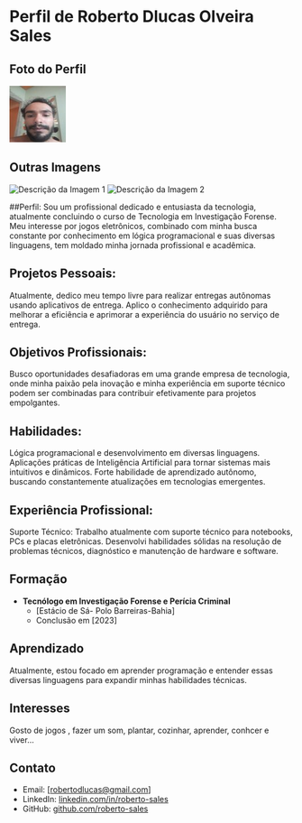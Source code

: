 # Perfil de Roberto Dlucas Olveira Sales
## Foto do Perfil
![Foto do Perfil](Aspose.Words.2335f35a-3a07-4c7b-9a0e-ca9d8098cc21.001.jpeg)

## Outras Imagens
![Descrição da Imagem 1](caminho/para/imagem1.jpg)
![Descrição da Imagem 2](caminho/para/imagem2.jpg)

##Perfil:
Sou um profissional dedicado e entusiasta da tecnologia, atualmente concluindo o curso de Tecnologia em Investigação Forense. Meu interesse por jogos eletrônicos, combinado com minha busca constante por conhecimento em lógica programacional e suas diversas linguagens, tem moldado minha jornada profissional e acadêmica.

## Projetos Pessoais:
Atualmente, dedico meu tempo livre para realizar entregas autônomas usando aplicativos de entrega.
Aplico o conhecimento adquirido para melhorar a eficiência e aprimorar a experiência do usuário no serviço de entrega.

## Objetivos Profissionais:
Busco oportunidades desafiadoras em uma grande empresa de tecnologia, onde minha paixão pela inovação e minha experiência em suporte técnico podem ser combinadas para contribuir efetivamente para projetos empolgantes.

## Habilidades:
Lógica programacional e desenvolvimento em diversas linguagens.
Aplicações práticas de Inteligência Artificial para tornar sistemas mais intuitivos e dinâmicos.
Forte habilidade de aprendizado autônomo, buscando constantemente atualizações em tecnologias emergentes.

## Experiência Profissional:
Suporte Técnico:
Trabalho atualmente com suporte técnico para notebooks, PCs e placas eletrônicas.
Desenvolvi habilidades sólidas na resolução de problemas técnicos, diagnóstico e manutenção de hardware e software.

## Formação
- **Tecnólogo em Investigação Forense e Perícia Criminal**
  - [Estácio de Sá- Polo Barreiras-Bahia]
  - Conclusão em [2023]

## Aprendizado
Atualmente, estou focado em aprender programação e entender essas diversas linguagens para expandir minhas habilidades técnicas.

## Interesses
Gosto de jogos , fazer um som, plantar, cozinhar, aprender, conhcer e viver...

## Contato
- Email: [robertodlucas@gmail.com]
- LinkedIn: [linkedin.com/in/roberto-sales](https://www.linkedin.com/in/roberto-sales-bb07a2268/)
- GitHub: [github.com/roberto-sales](https://github.com/dlucslook)

